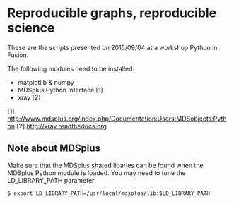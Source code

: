 Reproducible graphs, reproducible science
=========================================

These are the scripts presented on 2015/09/04 at a workshop Python in Fusion.

The following modules need to be installed:

* matplotlib & numpy
* MDSplus Python interface [1] 
* xray [2]

[1] http://www.mdsplus.org/index.php/Documentation:Users:MDSobjects:Python
[2] http://xray.readthedocs.org

Note about MDSplus
------------------

Make sure that the MDSplus shared libaries can be found when the MDSplus Python
module is loaded.  You may need to tune the LD_LIBRARY_PATH parameter

    $ export LD_LIBRARY_PATH=/usr/local/mdsplus/lib:$LD_LIBRARY_PATH
